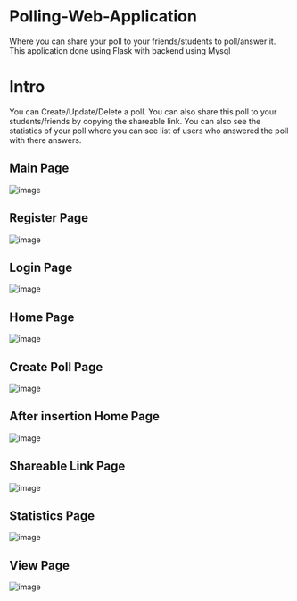 # Polling-Web-Application
Where you can share your poll to your friends/students to poll/answer it.
This application done using Flask with backend using Mysql

# Intro
You can Create/Update/Delete a poll. You can also share this poll to your students/friends by copying the shareable link. You can also see the statistics of your poll where you can see list of users who answered the poll with there answers.

## Main Page
![image](https://user-images.githubusercontent.com/60876387/115114951-81c1ff80-9faf-11eb-8a83-694c0d427432.png)

## Register Page
![image](https://user-images.githubusercontent.com/60876387/115114962-8981a400-9faf-11eb-8958-8ce324b96937.png)

## Login Page
![image](https://user-images.githubusercontent.com/60876387/115114968-91414880-9faf-11eb-87a8-0ce3d003a136.png)

## Home Page
![image](https://user-images.githubusercontent.com/60876387/115115092-188ebc00-9fb0-11eb-9700-d9376374dbf9.png)

## Create Poll Page
![image](https://user-images.githubusercontent.com/60876387/115114990-a6b67280-9faf-11eb-9b9a-535264b64185.png)

## After insertion Home Page
![image](https://user-images.githubusercontent.com/60876387/115114980-9e5e3780-9faf-11eb-8678-c61dd982bbac.png)

## Shareable Link Page
![image](https://user-images.githubusercontent.com/60876387/115115060-f5640c80-9faf-11eb-9b93-c5a6b659a7ca.png)

## Statistics Page
![image](https://user-images.githubusercontent.com/60876387/115115064-001ea180-9fb0-11eb-8819-c3a7cf26b0db.png)


## View Page
![image](https://user-images.githubusercontent.com/60876387/115115075-0ad93680-9fb0-11eb-8458-a31c2d1daf90.png)

